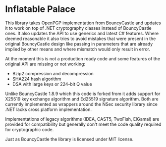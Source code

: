 # Inflatable Palace

This library takes OpenPGP implementation from BouncyCastle and updates it to work on top of .NET cryptography classes instead of BouncyCastle ones. It also updates the API to use generics and latest C# features. Where deemed reasonable it also tries to avoid mistakes that were present in the original BouncyCastle design like  passing in parameters that are already implied by other means and where mismatch would only result in error.

At the moment this is not a production ready code and some features of the original API are missing or not working:
- Bzip2 compression and decompression
- SHA224 hash algorithm
- DSA with large keys or 224-bit Q value

Unlike BouncyCastle 1.8.9 which this code is forked from it adds support for X25519 key exchange algorithm and Ed25519 signature algorithm. Both are currently implemented as wrappers around the NSec security library since .NET lacks cross platform implementation.

Implementations of legacy algorithms (IDEA, CAST5, TwoFish, ElGamal) are provided for compatibility but generally don't meet the code quality required for cryptographic code.

Just as BouncyCastle the library is licensed under MIT license.
